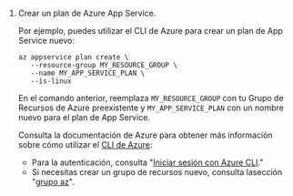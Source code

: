 1. Crear un plan de Azure App Service.

   Por ejemplo, puedes utilizar el CLI de Azure para crear un plan de App Service nuevo:

   ```bash{:copy}
   az appservice plan create \
      --resource-group MY_RESOURCE_GROUP \
      --name MY_APP_SERVICE_PLAN \
      --is-linux
   ```

   En el comando anterior, reemplaza `MY_RESOURCE_GROUP` con tu Grupo de Recursos de Azure preexistente y `MY_APP_SERVICE_PLAN` con un nombre nuevo para el plan de App Service.

   Consulta la documentación de Azure para obtener más información sobre cómo utilizar el [CLI de Azure](https://docs.microsoft.com/cli/azure/):

   * Para la autenticación, consulta "[Iniciar sesión con Azure CLI](https://docs.microsoft.com/cli/azure/authenticate-azure-cli)."
   * Si necesitas crear un grupo de recursos nuevo, consulta lasección "[grupo az](https://docs.microsoft.com/cli/azure/group?view=azure-cli-latest#az_group_create)".
